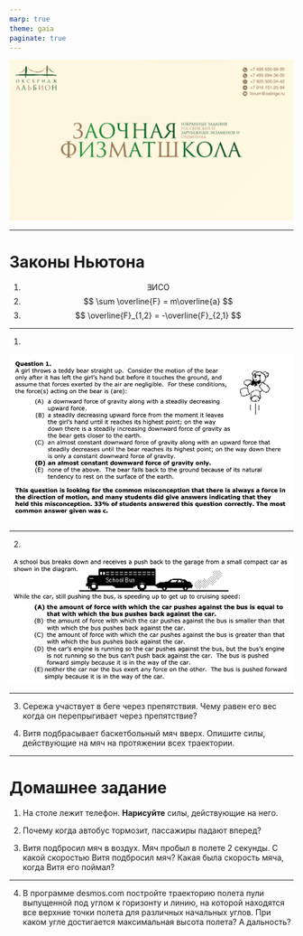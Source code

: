 ```yaml
---
marp: true
theme: gaia
paginate: true
---
```

![bg fit](../../media/first_slide.png)

---
# Законы Ньютона

1. $$ \exists \text{ИСО} $$
2. $$ \sum \overline{F} = m\overline{a} $$
3. $$ \overline{F}_{1,2} = -\overline{F}_{2,1} $$

---
1. 
![Alt text](../../media/teddy.png)

---

2. 
![Alt text](../../media/bus.png)

---

3. Сережа участвует в беге через препятствия. Чему равен его вес когда он перепрыгивает через препятствие?


4. Витя подбрасывает баскетбольный мяч вверх. Опишите силы, действующие на мяч на протяжении всех траектории.

---

# Домашнее задание

1. На столе лежит телефон. **Нарисуйте** силы, действующие на него.

2. Почему когда автобус тормозит, пассажиры падают вперед?

3. Витя подбросил мяч в воздух. Мяч пробыл в полете 2 секунды. С какой скоростью Витя подбросил мяч? Какая была скорость мяча, когда Витя его поймал?

---

4. В программе desmos.com постройте траекторию полета пули выпущенной под углом к горизонту и линию, на которой находятся все верхние точки полета для различных начальных углов. При каком угле достигается максимальная высота полета? А дальность?
